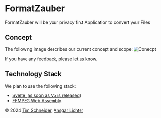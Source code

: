 # FormatZauber

FormatZauber will be your privacy first Application to convert your Files

## Concept

The following image describes our current concept and scope:
![Conecpt](https://github.com/FormatZauber/FormatZauber/assets/43957906/b1e7cc8d-5ade-4ea0-9ec7-8d9fa843fc78)

If you have any feedback, please [let us know](https://github.com/FormatZauber/FormatZauber/discussions).

## Technology Stack

We plan to use the following stack:
- [Svelte (as soon as V5 is released)](https://svelte.dev/)
- [FFMPEG Web Assembly](https://ffmpegwasm.netlify.app/)

&copy; 2024 [Tim Schneider](https://github.com/DerStimmler), [Ansgar Lichter](https://github.com/AnsgarLichter)
